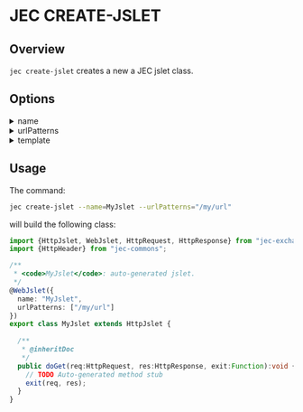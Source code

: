 # JEC CREATE-JSLET

## Overview

`jec create-jslet` creates a new a JEC jslet class.

## Options

<details>
    <summary>name</summary>
    <p><b>- required:</b> yes</p>
    <pre>jec create-jslet --name=MyJslet --urlPatterns="/my/url"</pre>
    <p>The name of the jslet class.<p>
</details>
<details>
    <summary>urlPatterns</summary>
    <p><b>- required:</b> yes</p>
    <pre>jec create-jslet --name=MyJslet --urlPatterns="/my/url"</pre>
    <p>The patterns associated with the jslet to specify URL mapping.<p>
</details>
<details>
    <summary>template</summary>
    <p><b>- required:</b> no</p>
    <pre>jec create-jslet --name=MyJslet --urlPatterns="/my/url" --template="myTemplate.ejs"</pre>
    <p>The template file associated with this jslet.<p>
</details>

## Usage

The command:

```bash
jec create-jslet --name=MyJslet --urlPatterns="/my/url"
```

will build the following class:

```typescript
import {HttpJslet, WebJslet, HttpRequest, HttpResponse} from "jec-exchange";
import {HttpHeader} from "jec-commons";

/**
 * <code>MyJslet</code>: auto-generated jslet.
 */
@WebJslet({
  name: "MyJslet",
  urlPatterns: ["/my/url"]
})
export class MyJslet extends HttpJslet {
  
  /**
   * @inheritDoc
   */
  public doGet(req:HttpRequest, res:HttpResponse, exit:Function):void {
    // TODO Auto-generated method stub
    exit(req, res);
  }
}
```